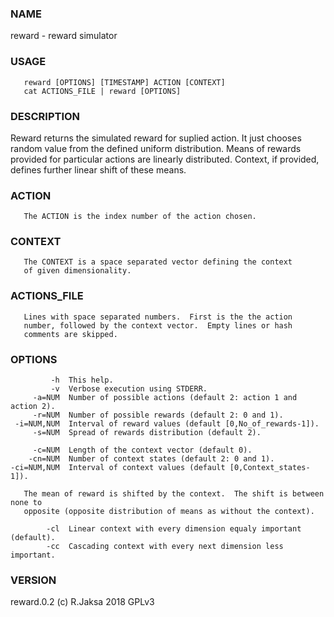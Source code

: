    
### NAME
reward - reward simulator

### USAGE
       reward [OPTIONS] [TIMESTAMP] ACTION [CONTEXT]
       cat ACTIONS_FILE | reward [OPTIONS]
   
### DESCRIPTION
Reward returns the simulated reward for suplied action.
It just chooses random value from the defined uniform distribution.
Means of rewards provided for particular actions are linearly distributed.
Context, if provided, defines further linear shift of these means.

### ACTION
       The ACTION is the index number of the action chosen.
   
### CONTEXT
       The CONTEXT is a space separated vector defining the context
       of given dimensionality.
   
### ACTIONS_FILE
       Lines with space separated numbers.  First is the the action
       number, followed by the context vector.  Empty lines or hash
       comments are skipped.
   
### OPTIONS
             -h  This help.
             -v  Verbose execution using STDERR.
         -a=NUM  Number of possible actions (default 2: action 1 and action 2).
         -r=NUM  Number of possible rewards (default 2: 0 and 1).
     -i=NUM,NUM  Interval of reward values (default [0,No_of_rewards-1]).
         -s=NUM  Spread of rewards distribution (default 2).
   
         -c=NUM  Length of the context vector (default 0).
        -cn=NUM  Number of context states (default 2: 0 and 1).
    -ci=NUM,NUM  Interval of context values (default [0,Context_states-1]).
   
       The mean of reward is shifted by the context.  The shift is between none to
       opposite (opposite distribution of means as without the context).
   
            -cl  Linear context with every dimension equaly important (default).
            -cc  Cascading context with every next dimension less important.
   
### VERSION
reward.0.2 (c) R.Jaksa 2018 GPLv3


